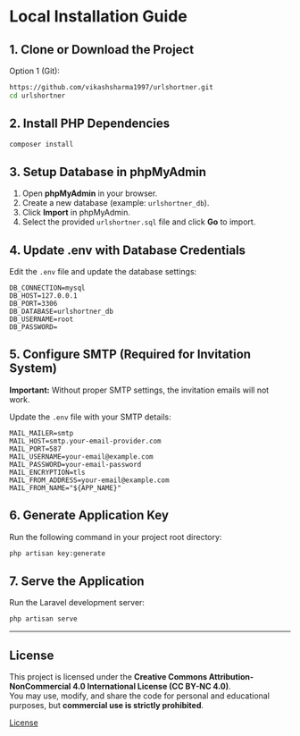 # Local Installation Guide

## 1. Clone or Download the Project
Option 1 (Git):
```bash
https://github.com/vikashsharma1997/urlshortner.git
cd urlshortner
```



## 2. Install PHP Dependencies
```bash
composer install
```

## 3. Setup Database in phpMyAdmin
1. Open **phpMyAdmin** in your browser.  
2. Create a new database (example: `urlshortner_db`).  
3. Click **Import** in phpMyAdmin.  
4. Select the provided `urlshortner.sql` file and click **Go** to import.

## 4. Update .env with Database Credentials
Edit the `.env` file and update the database settings:

```env
DB_CONNECTION=mysql
DB_HOST=127.0.0.1
DB_PORT=3306
DB_DATABASE=urlshortner_db
DB_USERNAME=root
DB_PASSWORD=
```

## 5. Configure SMTP (Required for Invitation System)
**Important:** Without proper SMTP settings, the invitation emails will not work.  

Update the `.env` file with your SMTP details:

```env
MAIL_MAILER=smtp
MAIL_HOST=smtp.your-email-provider.com
MAIL_PORT=587
MAIL_USERNAME=your-email@example.com
MAIL_PASSWORD=your-email-password
MAIL_ENCRYPTION=tls
MAIL_FROM_ADDRESS=your-email@example.com
MAIL_FROM_NAME="${APP_NAME}"
```

## 6. Generate Application Key
Run the following command in your project root directory:

```bash
php artisan key:generate
```

## 7. Serve the Application
Run the Laravel development server:

```bash
php artisan serve
```

---

## License

This project is licensed under the **Creative Commons Attribution-NonCommercial 4.0 International License (CC BY-NC 4.0)**.  
You may use, modify, and share the code for personal and educational purposes, but **commercial use is strictly prohibited**.  

[License](LICENSE)

